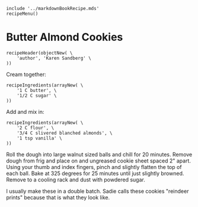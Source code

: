 ~~~ markdown-script
include '../markdownBookRecipe.mds'
recipeMenu()
~~~

# Butter Almond Cookies

~~~ markdown-script
recipeHeader(objectNew( \
    'author', 'Karen Sandberg' \
))
~~~

Cream together:

~~~ markdown-script
recipeIngredients(arrayNew( \
    '1 C butter', \
    '1/2 C sugar' \
))
~~~

Add and mix in:

~~~ markdown-script
recipeIngredients(arrayNew( \
    '2 C flour', \
    '3/4 C slivered blanched almonds', \
    '1 tsp vanilla' \
))
~~~

Roll the dough into large walnut sized balls and chill for 20 minutes. Remove dough from frig and
place on and ungreased cookie sheet spaced 2" apart. Using your thumb and index fingers, pinch and
slightly flatten the top of each ball. Bake at 325 degrees for 25 minutes until just slightly
browned. Remove to a cooling rack and dust with powdered sugar.

I usually make these in a double batch. Sadie calls these cookies "reindeer prints" because that is
what they look like.
